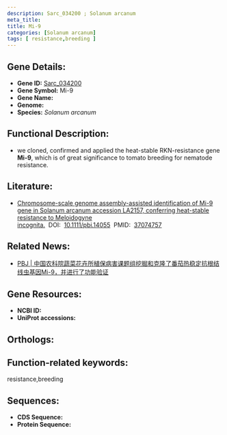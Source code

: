 ```yaml
---
description: Sarc_034200 ; Solanum arcanum
meta_title:
title: Mi-9
categories: [Solanum arcanum]
tags: [ resistance,breeding ]
---
```


## Gene Details:
- **Gene ID:**	[Sarc_034200]()
- **Gene Symbol:** Mi-9
- **Gene Name:** 
- **Genome:** []()
- **Species:** *Solanum arcanum*

## Functional Description:
   - we cloned, confirmed and applied the heat-stable RKN-resistance gene **Mi-9**, which is of great significance to tomato breeding for nematode resistance.

## Literature:
   - [Chromosome-scale genome assembly-assisted identification of Mi-9 gene in Solanum arcanum accession LA2157, conferring heat-stable resistance to Meloidogyne incognita.]( https://onlinelibrary.wiley.com/doi/10.1111/pbi.14055)&nbsp;&nbsp;DOI:&nbsp;&nbsp;[10.1111/pbi.14055](https://onlinelibrary.wiley.com/doi/10.1111/pbi.14055)&nbsp;&nbsp;PMID:&nbsp;&nbsp;[37074757](https://pubmed.ncbi.nlm.nih.gov/37074757/)

## Related News:
   - [PBJ | 中国农科院蔬菜花卉所植保病害课题组挖掘和克隆了番茄热稳定抗根结线虫基因Mi-9，并进行了功能验证](https://mp.weixin.qq.com/s/Fz6hA9fBDIc_RkiUUE0bAg)

## Gene Resources:
- **NCBI ID:** [](https://www.ncbi.nlm.nih.gov/gene/?term=)
- **UniProt accessions:** [](https://www.uniprot.org/uniprotkb//entry)

## Orthologs:


## Function-related keywords:
resistance,breeding

## Sequences:
- **CDS Sequence:**
- **Protein Sequence:**

